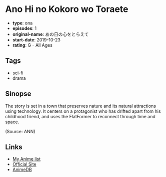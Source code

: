 # Ano Hi no Kokoro wo Toraete

-   **type**: ona
-   **episodes**: 1
-   **original-name**: あの日の心をとらえて
-   **start-date**: 2019-10-23
-   **rating**: G - All Ages

## Tags

-   sci-fi
-   drama

## Sinopse

The story is set in a town that preserves nature and its natural attractions using technology. It centers on a protagonist who has drifted apart from his childhood friend, and uses the FlatFormer to reconnect through time and space.

(Source: ANN)

## Links

-   [My Anime list](https://myanimelist.net/anime/40517/Ano_Hi_no_Kokoro_wo_Toraete)
-   [Official Site](https://www.hino.co.jp/tokyomotorshow2019/)
-   [AnimeDB](http://anidb.info/perl-bin/animedb.pl?show=anime&aid=15139)
